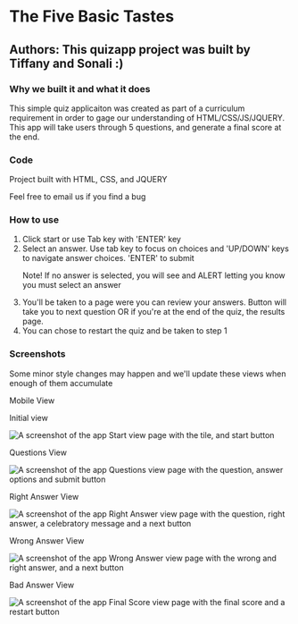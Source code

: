<h1> The Five Basic Tastes </h1>
<h2>Authors: This quizapp project was built by Tiffany and Sonali :) </h2>

<h3>Why we built it and what it does</h3>
<p>This simple quiz applicaiton was created as part of a curriculum requirement in order to gage our understanding of HTML/CSS/JS/JQUERY. This app will take users through 5 questions, and generate a final score at the end.</p>

<h3>Code</h3>
<p>Project built with HTML, CSS, and JQUERY<p>
<p>Feel free to email us if you find a bug</p>
  
<h3>How to use</h3>
<ol>
<li>Click start or use Tab key with 'ENTER' key</li>
<li>Select an answer. Use tab key to focus on choices and 'UP/DOWN' keys to navigate answer choices. 'ENTER' to submit</li>
<p>Note! If no answer is selected, you will see and ALERT letting you know you must select an answer</p>
<li>You'll be taken to a page were you can review your answers. Button will take you to next question OR if you're at the end of the quiz, the results page. </li>
<li>You can chose to restart the quiz and be taken to step 1</li>
</ol>


<h3>Screenshots</h3>
<p>Some minor style changes may happen and we'll update these views when enough of them accumulate</p>
<p>Mobile View</p>
<p>Initial view</p>
<p><img alt="A screenshot of the app Start view page with the tile, and start button" src="images/startView.png" /></p>
<p>Questions View</p>
<p><img alt="A screenshot of the app Questions view page with the question, answer options and submit button" src="images/questionView.png" /></p>
<p>Right Answer View</p>
<p><img alt="A screenshot of the app Right Answer view page with the question, right answer, a celebratory message and a next button" src="images/rightAnswerView.png" /></p>
<p>Wrong Answer View</p>
<p><img alt="A screenshot of the app Wrong Answer view page with the wrong and right answer, and a next button" src="images/wrongAnswerView.png" /></p>
<p>Bad Answer View</p>
<p><img alt="A screenshot of the app Final Score view page with the final score and a restart button" src="images/finalScoreView.png" /></p>
